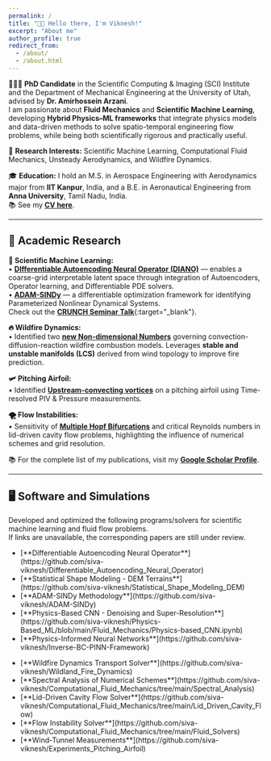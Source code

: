 ```yaml
---
permalink: /
title: "👋🏼 Hello there, I'm Viknesh!"
excerpt: "About me"
author_profile: true
redirect_from: 
  - /about/
  - /about.html
---
```


<div class="about-section">

👨🏻‍🎓 **PhD Candidate** in the Scientific Computing & Imaging (SCI) Institute and the Department of Mechanical Engineering at the University of Utah, advised by **Dr. Amirhossein Arzani**.  
I am passionate about **Fluid Mechanics** and **Scientific Machine Learning**, developing **Hybrid Physics–ML frameworks** that integrate physics models and data-driven methods to solve spatio-temporal engineering flow problems, while being both scientifically rigorous and practically useful.

🔬 **Research Interests:** Scientific Machine Learning, Computational Fluid Mechanics, Unsteady Aerodynamics, and Wildfire Dynamics.

🎓 **Education:** I hold an M.S. in Aerospace Engineering with Aerodynamics major from **IIT Kanpur**, India, and a B.E. in Aeronautical Engineering from **Anna University**, Tamil Nadu, India.  
📚 See my [**CV here**](/files/Siva_Resume.pdf).

</div>

---

## 🔬 Academic Research

**🤖 Scientific Machine Learning:**  
• [**DIfferentiable Autoencoding Neural Operator (DIANO)**](https://www.arxiv.org/abs/2510.00233) — enables a coarse-grid interpretable latent space through integration of Autoencoders, Operator learning, and Differentiable PDE solvers.  
• [**ADAM-SINDy**](https://arxiv.org/abs/2410.16528) — a differentiable optimization framework for identifying Parameterized Nonlinear Dynamical Systems.  
Check out the [**CRUNCH Seminar Talk**](https://youtu.be/4vTV2xLCOGQ){:target="_blank"}.

**🔥 Wildfire Dynamics:**  
• Identified two [**new Non-dimensional Numbers**](https://arxiv.org/abs/2411.04007v2) governing convection-diffusion-reaction wildfire combustion models. Leverages **stable and unstable manifolds (LCS)** derived from wind topology to improve fire prediction.

**🛩️ Pitching Airfoil:**  
• Identified [**Upstream-convecting vortices**](https://pubs.aip.org/aip/pof/article/33/8/087115/1080453/Active-control-of-separated-flow-on-a-symmetric) on a pitching airfoil using Time-resolved PIV & Pressure measurements.

**🌪️ Flow Instabilities:**  
• Sensitivity of [**Multiple Hopf Bifurcations**](https://journals.aps.org/pre/abstract/10.1103/PhysRevE.99.013305) and critical Reynolds numbers in lid-driven cavity flow problems, highlighting the influence of numerical schemes and grid resolution.

📚 For the complete list of my publications, visit my [**Google Scholar Profile**](https://scholar.google.com/citations?user=fK58-PEAAAAJ&hl=en).

---

## 🖥️ Software and Simulations

<div class="about-section">

Developed and optimized the following programs/solvers for scientific machine learning and fluid flow problems.  
If links are unavailable, the corresponding papers are still under review.

<div class="project-grid">

<div>
<ul>
  <li>[**Differentiable Autoencoding Neural Operator**](https://github.com/siva-viknesh/Differentiable_Autoencoding_Neural_Operator)</li>
  <li>[**Statistical Shape Modeling - DEM Terrains**](https://github.com/siva-viknesh/Statistical_Shape_Modeling_DEM)</li>
  <li>[**ADAM-SINDy Methodology**](https://github.com/siva-viknesh/ADAM-SINDy)</li>
  <li>[**Physics-Based CNN - Denoising and Super-Resolution**](https://github.com/siva-viknesh/Physics-Based_ML/blob/main/Fluid_Mechanics/Physics-based_CNN.ipynb)</li>
  <li>[**Physics-Informed Neural Networks**](https://github.com/siva-viknesh/Inverse-BC-PINN-Framework)</li>
</ul>
</div>

<div>
<ul>
  <li>[**Wildfire Dynamics Transport Solver**](https://github.com/siva-viknesh/Wildland_Fire_Dynamics)</li>
  <li>[**Spectral Analysis of Numerical Schemes**](https://github.com/siva-viknesh/Computational_Fluid_Mechanics/tree/main/Spectral_Analysis)</li>
  <li>[**Lid-Driven Cavity Flow Solver**](https://github.com/siva-viknesh/Computational_Fluid_Mechanics/tree/main/Lid_Driven_Cavity_Flow)</li>
  <li>[**Flow Instability Solver**](https://github.com/siva-viknesh/Computational_Fluid_Mechanics/tree/main/Fluid_Solvers)</li>
  <li>[**Wind-Tunnel Measurements**](https://github.com/siva-viknesh/Experiments_Pitching_Airfoil)</li>
</ul>
</div>

</div>
</div>
